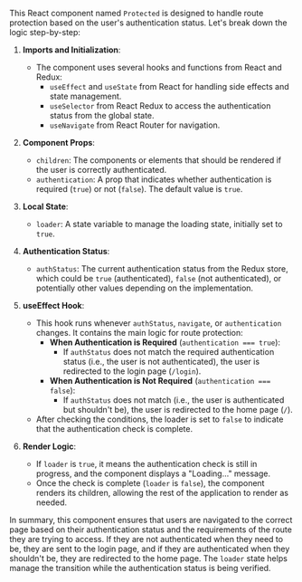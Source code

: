 This React component named `Protected` is designed to handle route protection based on the user's authentication status. Let's break down the logic step-by-step:

1. **Imports and Initialization**:
   - The component uses several hooks and functions from React and Redux:
     - `useEffect` and `useState` from React for handling side effects and state management.
     - `useSelector` from React Redux to access the authentication status from the global state.
     - `useNavigate` from React Router for navigation.

2. **Component Props**:
   - `children`: The components or elements that should be rendered if the user is correctly authenticated.
   - `authentication`: A prop that indicates whether authentication is required (`true`) or not (`false`). The default value is `true`.

3. **Local State**:
   - `loader`: A state variable to manage the loading state, initially set to `true`.

4. **Authentication Status**:
   - `authStatus`: The current authentication status from the Redux store, which could be `true` (authenticated), `false` (not authenticated), or potentially other values depending on the implementation.

5. **useEffect Hook**:
   - This hook runs whenever `authStatus`, `navigate`, or `authentication` changes. It contains the main logic for route protection:
     - **When Authentication is Required** (`authentication === true`):
       - If `authStatus` does not match the required authentication status (i.e., the user is not authenticated), the user is redirected to the login page (`/login`).
     - **When Authentication is Not Required** (`authentication === false`):
       - If `authStatus` does not match (i.e., the user is authenticated but shouldn't be), the user is redirected to the home page (`/`).
   - After checking the conditions, the loader is set to `false` to indicate that the authentication check is complete.

6. **Render Logic**:
   - If `loader` is `true`, it means the authentication check is still in progress, and the component displays a "Loading..." message.
   - Once the check is complete (`loader` is `false`), the component renders its children, allowing the rest of the application to render as needed.

In summary, this component ensures that users are navigated to the correct page based on their authentication status and the requirements of the route they are trying to access. If they are not authenticated when they need to be, they are sent to the login page, and if they are authenticated when they shouldn't be, they are redirected to the home page. The `loader` state helps manage the transition while the authentication status is being verified.